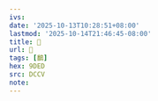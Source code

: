 ```yaml
---
ivs:
date: '2025-10-13T10:28:51+08:00'
lastmod: '2025-10-14T21:46:45-08:00'
title: 􅙱
url: 􅙱
tags: [鷭]
hex: 9DED
src: DCCV
note:
---
```


